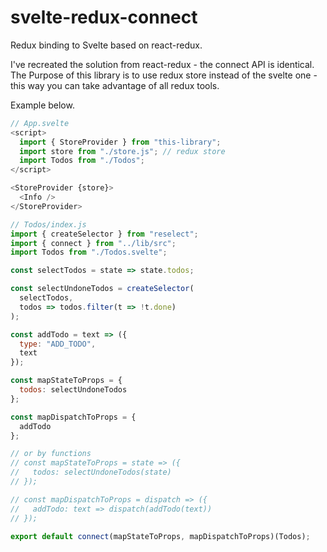 # svelte-redux-connect

Redux binding to Svelte based on react-redux.

I've recreated the solution from react-redux - the connect API is identical.
The Purpose of this library is to use redux store instead of the svelte one - this way you can take advantage of all redux tools.

Example below.

```js
// App.svelte
<script>
  import { StoreProvider } from "this-library";
  import store from "./store.js"; // redux store
  import Todos from "./Todos";
</script>

<StoreProvider {store}>
  <Info />
</StoreProvider>

// Todos/index.js
import { createSelector } from "reselect";
import { connect } from "../lib/src";
import Todos from "./Todos.svelte";

const selectTodos = state => state.todos;

const selectUndoneTodos = createSelector(
  selectTodos,
  todos => todos.filter(t => !t.done)
);

const addTodo = text => ({
  type: "ADD_TODO",
  text
});

const mapStateToProps = {
  todos: selectUndoneTodos
};

const mapDispatchToProps = {
  addTodo
};

// or by functions
// const mapStateToProps = state => ({
//   todos: selectUndoneTodos(state)
// });

// const mapDispatchToProps = dispatch => ({
//   addTodo: text => dispatch(addTodo(text))
// });

export default connect(mapStateToProps, mapDispatchToProps)(Todos);
```
